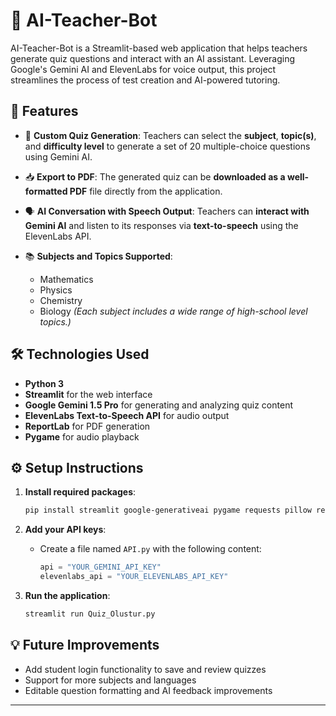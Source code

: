 # 🧠 AI-Teacher-Bot

AI-Teacher-Bot is a Streamlit-based web application that helps teachers generate quiz questions and interact with an AI assistant. Leveraging Google's Gemini AI and ElevenLabs for voice output, this project streamlines the process of test creation and AI-powered tutoring.

## 🚀 Features

* 📄 **Custom Quiz Generation**:
  Teachers can select the **subject**, **topic(s)**, and **difficulty level** to generate a set of 20 multiple-choice questions using Gemini AI.

* 📥 **Export to PDF**:
  The generated quiz can be **downloaded as a well-formatted PDF** file directly from the application.

* 🗣️ **AI Conversation with Speech Output**:
  Teachers can **interact with Gemini AI** and listen to its responses via **text-to-speech** using the ElevenLabs API.

* 📚 **Subjects and Topics Supported**:

  * Mathematics
  * Physics
  * Chemistry
  * Biology
    *(Each subject includes a wide range of high-school level topics.)*

## 🛠️ Technologies Used

* **Python 3**
* **Streamlit** for the web interface
* **Google Gemini 1.5 Pro** for generating and analyzing quiz content
* **ElevenLabs Text-to-Speech API** for audio output
* **ReportLab** for PDF generation
* **Pygame** for audio playback

## ⚙️ Setup Instructions

1. **Install required packages**:

   ```bash
   pip install streamlit google-generativeai pygame requests pillow reportlab
   ```

2. **Add your API keys**:

   * Create a file named `API.py` with the following content:

     ```python
     api = "YOUR_GEMINI_API_KEY"
     elevenlabs_api = "YOUR_ELEVENLABS_API_KEY"
     ```

3. **Run the application**:

   ```bash
   streamlit run Quiz_Olustur.py
   ```

## 💡 Future Improvements

* Add student login functionality to save and review quizzes
* Support for more subjects and languages
* Editable question formatting and AI feedback improvements

---
